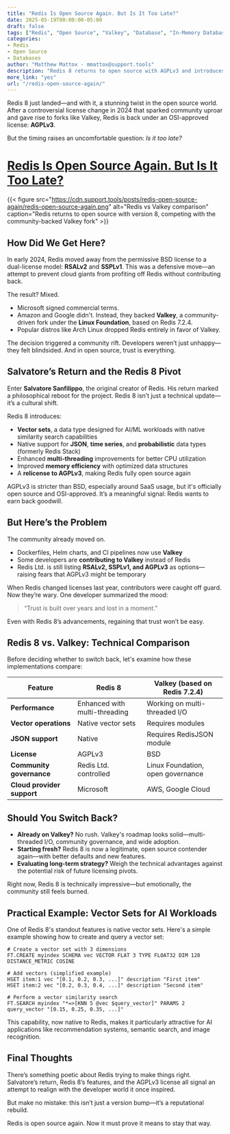 ```yaml
---
title: "Redis Is Open Source Again. But Is It Too Late?"
date: 2025-05-19T00:00:00-05:00
draft: false
tags: ["Redis", "Open Source", "Valkey", "Database", "In-Memory Database", "NoSQL", "Vector Database", "License", "AGPLv3", "BSD"]
categories:
- Redis
- Open Source
- Databases
author: "Matthew Mattox - mmattox@support.tools"
description: "Redis 8 returns to open source with AGPLv3 and introduces vector search capabilities. But after community migration to Valkey and trust erosion, we analyze if the move comes too late."
more_link: "yes"
url: "/redis-open-source-again/"
---
```


Redis 8 just landed—and with it, a stunning twist in the open source world. After a controversial license change in 2024 that sparked community uproar and gave rise to forks like Valkey, Redis is back under an OSI-approved license: **AGPLv3**.

But the timing raises an uncomfortable question: *Is it too late?*

<!--more-->

# [Redis Is Open Source Again. But Is It Too Late?](#redis-is-open-source-again-but-is-it-too-late)

{{< figure src="https://cdn.support.tools/posts/redis-open-source-again/redis-open-source-again.png" alt="Redis vs Valkey comparison" caption="Redis returns to open source with version 8, competing with the community-backed Valkey fork" >}}

## How Did We Get Here?

In early 2024, Redis moved away from the permissive BSD license to a dual-license model: **RSALv2** and **SSPLv1**. This was a defensive move—an attempt to prevent cloud giants from profiting off Redis without contributing back.

The result? Mixed.

- Microsoft signed commercial terms.
- Amazon and Google didn't. Instead, they backed **Valkey**, a community-driven fork under the **Linux Foundation**, based on Redis 7.2.4.
- Popular distros like Arch Linux dropped Redis entirely in favor of Valkey.

The decision triggered a community rift. Developers weren’t just unhappy—they felt blindsided. And in open source, trust is everything.

## Salvatore’s Return and the Redis 8 Pivot

Enter **Salvatore Sanfilippo**, the original creator of Redis. His return marked a philosophical reboot for the project. Redis 8 isn’t just a technical update—it’s a cultural shift.

Redis 8 introduces:

- **Vector sets**, a data type designed for AI/ML workloads with native similarity search capabilities
- Native support for **JSON**, **time series**, and **probabilistic** data types (formerly Redis Stack)
- Enhanced **multi-threading** improvements for better CPU utilization
- Improved **memory efficiency** with optimized data structures
- A **relicense to AGPLv3**, making Redis fully open source again

AGPLv3 is stricter than BSD, especially around SaaS usage, but it's officially open source and OSI-approved. It’s a meaningful signal: Redis wants to earn back goodwill.

## But Here’s the Problem

The community already moved on.

- Dockerfiles, Helm charts, and CI pipelines now use **Valkey**
- Some developers are **contributing to Valkey** instead of Redis
- Redis Ltd. is still listing **RSALv2, SSPLv1, and AGPLv3** as options—raising fears that AGPLv3 might be temporary

When Redis changed licenses last year, contributors were caught off guard. Now they’re wary. One developer summarized the mood:  
> “Trust is built over years and lost in a moment.”

Even with Redis 8’s advancements, regaining that trust won’t be easy.

## Redis 8 vs. Valkey: Technical Comparison

Before deciding whether to switch back, let's examine how these implementations compare:

| Feature | Redis 8 | Valkey (based on Redis 7.2.4) |
|---------|---------|-------------------------------|
| **Performance** | Enhanced with multi-threading | Working on multi-threaded I/O |
| **Vector operations** | Native vector sets | Requires modules |
| **JSON support** | Native | Requires RedisJSON module |
| **License** | AGPLv3 | BSD |
| **Community governance** | Redis Ltd. controlled | Linux Foundation, open governance |
| **Cloud provider support** | Microsoft | AWS, Google Cloud |

## Should You Switch Back?

- **Already on Valkey?** No rush. Valkey's roadmap looks solid—multi-threaded I/O, community governance, and wide adoption.
- **Starting fresh?** Redis 8 is now a legitimate, open source contender again—with better defaults and new features.
- **Evaluating long-term strategy?** Weigh the technical advantages against the potential risk of future licensing pivots.

Right now, Redis 8 is technically impressive—but emotionally, the community still feels burned.

## Practical Example: Vector Sets for AI Workloads

One of Redis 8's standout features is native vector sets. Here's a simple example showing how to create and query a vector set:

```redis
# Create a vector set with 3 dimensions
FT.CREATE myindex SCHEMA vec VECTOR FLAT 3 TYPE FLOAT32 DIM 128 DISTANCE_METRIC COSINE

# Add vectors (simplified example)
HSET item:1 vec "[0.1, 0.2, 0.3, ...]" description "First item"
HSET item:2 vec "[0.2, 0.3, 0.4, ...]" description "Second item"

# Perform a vector similarity search
FT.SEARCH myindex "*=>[KNN 5 @vec $query_vector]" PARAMS 2 query_vector "[0.15, 0.25, 0.35, ...]"
```

This capability, now native to Redis, makes it particularly attractive for AI applications like recommendation systems, semantic search, and image recognition.

## Final Thoughts

There’s something poetic about Redis trying to make things right. Salvatore’s return, Redis 8’s features, and the AGPLv3 license all signal an attempt to realign with the developer world it once inspired.

But make no mistake: this isn’t just a version bump—it’s a reputational rebuild.

Redis is open source again. Now it must prove it means to stay that way.
